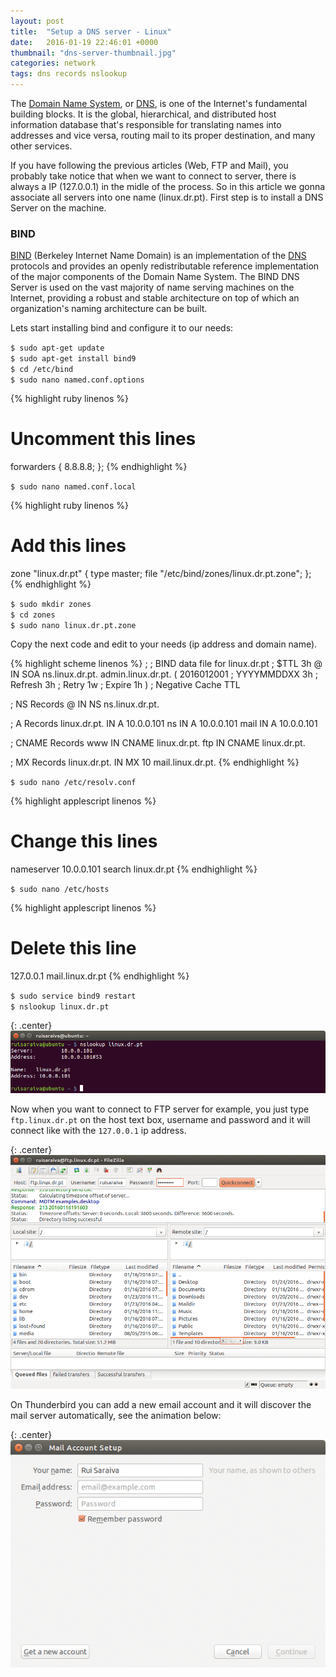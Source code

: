 ```yaml
---
layout: post
title:  "Setup a DNS server - Linux"
date:   2016-01-19 22:46:01 +0000
thumbnail: "dns-server-thumbnail.jpg"
categories: network
tags: dns records nslookup
---
```


The [Domain Name System](https://en.wikipedia.org/wiki/Domain_Name_System), or [DNS](https://en.wikipedia.org/wiki/Domain_Name_System), is one of the Internet's fundamental building blocks. It is the global, hierarchical, and distributed host information database that's responsible for translating names into addresses and vice versa, routing mail to its proper destination, and many other services.

If you have following the previous articles (Web, FTP and Mail), you probably take notice that when we want to connect to server, there is always a IP (127.0.0.1) in the midle of the process. So in this article we gonna associate all servers into one name (linux.dr.pt). First step is to install a DNS Server on the machine.

### BIND

[BIND](http://www.bind9.net/) (Berkeley Internet Name Domain) is an implementation of the [DNS](https://en.wikipedia.org/wiki/Domain_Name_System) protocols and provides an openly redistributable reference implementation of the major components of the Domain Name System. The BIND DNS Server is used on the vast majority of name serving machines on the Internet, providing a robust and stable architecture on top of which an organization's naming architecture can be built.

Lets start installing bind and configure it to our needs:

`$ sudo apt-get update` <br>
`$ sudo apt-get install bind9` <br>
`$ cd /etc/bind` <br>
`$ sudo nano named.conf.options`

{% highlight ruby linenos %}
# Uncomment this lines
forwarders {
  8.8.8.8;
};
{% endhighlight %}

`$ sudo nano named.conf.local`

{% highlight ruby linenos %}
# Add this lines
zone "linux.dr.pt" {
  type master;
  file "/etc/bind/zones/linux.dr.pt.zone";
};
{% endhighlight %}

`$ sudo mkdir zones` <br>
`$ cd zones` <br>
`$ sudo nano linux.dr.pt.zone`

Copy the next code and edit to your needs (ip address and domain name).

{% highlight scheme linenos %}
;
; BIND data file for linux.dr.pt
;
$TTL    3h
@       IN      SOA     ns.linux.dr.pt. admin.linux.dr.pt. (
 2016012001     ; YYYYMMDDXX
 3h             ; Refresh
 3h             ; Retry
 1w             ; Expire
 1h )           ; Negative Cache TTL

; NS Records
@       IN      NS      ns.linux.dr.pt.

; A Records
linux.dr.pt.    IN      A       10.0.0.101
ns              IN      A       10.0.0.101
mail            IN      A       10.0.0.101

; CNAME Records
www             IN      CNAME   linux.dr.pt.
ftp             IN      CNAME   linux.dr.pt.

; MX Records
linux.dr.pt.    IN      MX      10      mail.linux.dr.pt.
{% endhighlight %}


`$ sudo nano /etc/resolv.conf`

{% highlight applescript linenos %}
# Change this lines
nameserver 10.0.0.101
search linux.dr.pt
{% endhighlight %}

`$ sudo nano /etc/hosts`

{% highlight applescript linenos %}
# Delete this line
127.0.0.1   mail.linux.dr.pt
{% endhighlight %}

`$ sudo service bind9 restart` <br>
`$ nslookup linux.dr.pt`

{: .center}
![nslookup test](/assets/img/nslookup-test.png)

Now when you want to connect to FTP server for example, you just type `ftp.linux.dr.pt` on the host text box, username and password and it will connect like with the `127.0.0.1` ip address.

{: .center}
![dovecot telnet](/assets/img/dns-ftp-test.png)

On Thunderbird you can add a new email account and it will discover the mail server automatically, see the animation below:

{: .center}
![dovecot telnet](/assets/img/dns-mail-test.gif)
